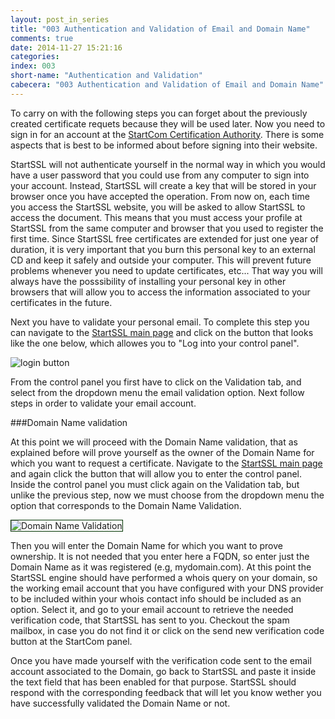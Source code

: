 ```yaml
---
layout: post_in_series
title: "003 Authentication and Validation of Email and Domain Name"
comments: true
date: 2014-11-27 15:21:16
categories: 
index: 003
short-name: "Authentication and Validation"
cabecera: "003 Authentication and Validation of Email and Domain Name"
---
```


To carry on with the following steps you can forget about the previously created certificate requets because they will be used later. Now you need to sign in for an account at the [StartCom Certification Authority](https://www.startssl.com/). There is some aspects that is best to be informed about before signing into their website. 

StartSSL will not authenticate yourself in the normal way in which you would have a user password that you could use from any computer to sign into your account. Instead, StartSSL will create a key that will be stored in your browser once you have accepted the operation. From now on, each time you access the StartSSL website, you will be asked to allow StartSSL to access the document. This means that you must access your profile at StartSSL from the same computer and browser that you used to register the first time. Since StartSSL free certificates are extended for just one year of duration, it is very important that you burn this personal key to an external CD and keep it safely and outside your computer. This will prevent future problems whenever you need to update certificates, etc... That way you will always have the posssibility of installing your personal key in other browsers that will allow you to access the information associated to your certificates in the future.

Next you have to validate your personal email. To complete this step you can navigate to the [StartSSL main page](https://www.startssl.com/) and click on the button that looks like the one below, which allowes you to "Log into your control panel".

![login button]({{site.baseurl}}/images/auth.png "login button") 

From the control panel you first have to click on the Validation tab, and select from the dropdown menu the email validation option. Next follow steps in order to validate your email account. 

###Domain Name validation 

At this point we will proceed with the Domain Name validation, that as explained before will prove yourself as the owner of the Domain Name for which you want to request a certificate. Navigate to the [StartSSL main page](https://www.startssl.com/) and again click the button that will allow you to enter the control panel. Inside the control panel you must click again on the Validation tab, but unlike the previous step, now we must choose from the dropdown menu the option that corresponds to the Domain Name Validation.

<img src="{{site.baseurl}}/images/validation.png" alt="Domain Name Validation" style="border:1px solid #003300;"/>

Then you will enter the Domain Name for which you want to prove ownership. It is not needed that you enter here a FQDN, so enter just the Domain Name as it was registered (e.g, mydomain.com). At this point the StartSSL engine should have performed a whois query on your domain, so the working email account that you have configured with your DNS provider to be included within your whois contact info should be included as an option. Select it, and go to your email account to retrieve the needed verification code, that StartSSL has sent to you. Checkout the spam mailbox, in case you do not find it or click on the send new verification code button at the StartCom panel.

Once you have made yourself with the verification code sent to the email account associated to the Domain, go back to StartSSL and paste it inside the text field that has been enabled for that purpose. StartSSL should respond with the corresponding feedback that will let you know wether you have successfully validated the Domain Name or not. 
